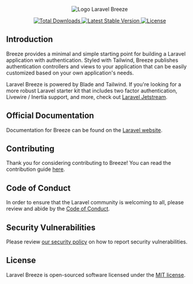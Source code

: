 <p align="center"><img src="/art/logo.svg" alt="Logo Laravel Breeze"></p>

<p align="center">
    <a href="https://packagist.org/packages/laravel/breeze">
        <img src="https://img.shields.io/packagist/dt/laravel/breeze" alt="Total Downloads">
    </a>
    <a href="https://packagist.org/packages/laravel/breeze">
        <img src="https://img.shields.io/packagist/v/laravel/breeze" alt="Latest Stable Version">
    </a>
    <a href="https://packagist.org/packages/laravel/breeze">
        <img src="https://img.shields.io/packagist/l/laravel/breeze" alt="License">
    </a>
</p>

## Introduction

Breeze provides a minimal and simple starting point for building a Laravel application with authentication. Styled with Tailwind, Breeze publishes authentication controllers and views to your application that can be easily customized based on your own application's needs.

Laravel Breeze is powered by Blade and Tailwind. If you're looking for a more robust Laravel starter kit that includes two factor authentication, Livewire / Inertia support, and more, check out [Laravel Jetstream](https://jetstream.laravel.com).

## Official Documentation

Documentation for Breeze can be found on the [Laravel website](https://laravel.com/docs/starter-kits#laravel-breeze).

## Contributing

Thank you for considering contributing to Breeze! You can read the contribution guide [here](.github/CONTRIBUTING.md).

## Code of Conduct

In order to ensure that the Laravel community is welcoming to all, please review and abide by the [Code of Conduct](https://laravel.com/docs/contributions#code-of-conduct).

## Security Vulnerabilities

Please review [our security policy](https://github.com/laravel/breeze/security/policy) on how to report security vulnerabilities.

## License

Laravel Breeze is open-sourced software licensed under the [MIT license](LICENSE.md).
